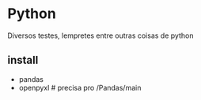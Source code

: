 # Python
Diversos testes, lempretes entre outras coisas de python

## install
- pandas 
- openpyxl # precisa pro /Pandas/main